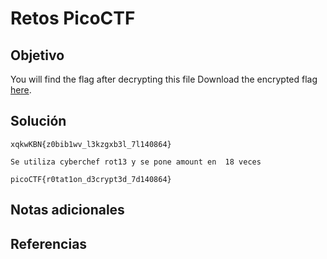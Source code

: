 # Retos PicoCTF


## Objetivo 

You will find the flag after decrypting this file Download the encrypted flag [here](https://artifacts.picoctf.net/c/391/encrypted.txt).
## Solución 

```
xqkwKBN{z0bib1wv_l3kzgxb3l_7l140864}

Se utiliza cyberchef rot13 y se pone amount en  18 veces

picoCTF{r0tat1on_d3crypt3d_7d140864}
```

## Notas adicionales 

## Referencias 
